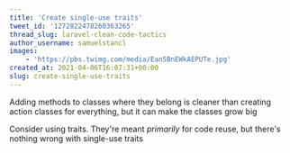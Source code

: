 ```yaml
---
title: 'Create single-use traits'
tweet_id: '1272822478260363265'
thread_slug: laravel-clean-code-tactics
author_username: samuelstancl
images:
    - 'https://pbs.twimg.com/media/Ean5BnEWkAEPUTe.jpg'
created_at: 2021-04-06T16:07:31+00:00
slug: create-single-use-traits
---
```


Adding methods to classes where they belong is cleaner than creating action classes for everything, but it can make the classes grow big

Consider using traits. They're meant *primarily* for code reuse, but there's nothing wrong with single-use traits